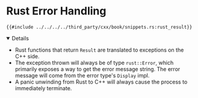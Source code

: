 # Rust Error Handling

```rust,ignore
{{#include ../../../../third_party/cxx/book/snippets.rs:rust_result}}
```

<details open='true'>

- Rust functions that return `Result` are translated to exceptions on the C++
  side.
- The exception thrown will always be of type `rust::Error`, which primarily
  exposes a way to get the error message string. The error message will come
  from the error type's `Display` impl.
- A panic unwinding from Rust to C++ will always cause the process to
  immediately terminate.

</details>
